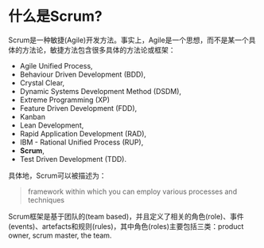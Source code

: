 # 什么是Scrum?

Scrum是一种敏捷(Agile)开发方法。事实上，Agile是一个思想，而不是某一个具体的方法论，敏捷方法包含很多具体的方法论或框架：

* Agile Unified Process,
* Behaviour Driven Development (BDD),
* Crystal Clear,
* Dynamic Systems Development Method (DSDM),
* Extreme Programming (XP)
* Feature Driven Development (FDD),
* Kanban
* Lean Development,
* Rapid Application Development (RAD),
* IBM - Rational Unified Process (RUP),
* **Scrum**,
* Test Driven Development (TDD).

具体地，Scrum可以被描述为：

> framework within which you can employ various processes and techniques

Scrum框架是基于团队的(team based)，并且定义了相关的角色(role)、事件(events)、artefacts和规则(rules)，其中角色(roles)主要包括三类：product owner, scrum master, the team.
